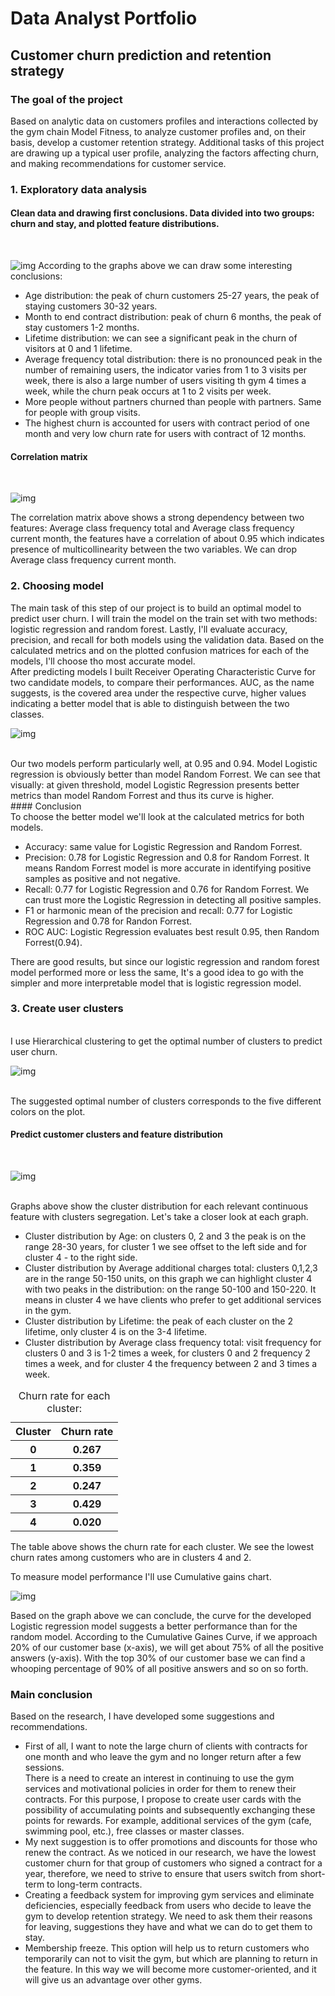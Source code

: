 # Data Analyst Portfolio

## Customer churn prediction and retention strategy

### The goal of the project

Based on analytic data on customers profiles and interactions collected by 
the gym chain Model Fitness, to analyze customer profiles and, 
on their basis, develop a customer retention strategy. Additional tasks of this project are drawing up a typical user profile, analyzing the factors affecting churn, and making recommendations for customer service.

### 1. Exploratory data analysis

#### Clean data and drawing first conclusions. Data divided into two groups: churn and stay, and plotted feature distributions.
<br/>

![img](graphs/churn_distribution.png)
According to the graphs above we can draw some interesting conclusions:

- Age distribution: the peak of churn customers 25-27 years, the peak of staying customers 30-32 years.<br/>
- Month to end contract distribution: peak of churn 6 months, the peak of stay customers 1-2 months.<br/>
- Lifetime distribution: we can see a significant peak in the churn of visitors at 0 and 1 lifetime.<br/>
- Average frequency total distribution: there is no pronounced peak in the number of remaining users, the indicator varies from 1 to 3 visits per week, there is also a large number of users visiting th gym 4 times a week, while the churn peak occurs at 1 to 2 visits per week.<br/>
- More people without partners churned than people with partners. Same for people with group visits.<br/>
- The highest churn is accounted for users with contract period of one month and very low churn rate for users with contract of 12 months.<br/>

#### Correlation matrix
<br/>

![img](graphs/gym_corr.png)
<br/>

The correlation matrix above shows a strong dependency between two features: Average class frequency total and Average class frequency current month, the features have a correlation of about 0.95 which indicates presence of multicollinearity between the two variables. We can drop Average class frequency current month.
<br/>
### 2. Choosing model<br/>

The main task of this step of our project is to build an optimal model 
to predict user churn. I will train the model on the train set with 
two methods: logistic regression and random forest. Lastly, I'll evaluate 
accuracy, precision, and recall for both models using the validation data. 
Based on the calculated metrics and on the plotted confusion matrices for 
each of the models, I'll choose tho most accurate model.
<br/>
After predicting models I built Receiver Operating Characteristic Curve for two candidate models, to compare their performances. AUC, as the name suggests, is the covered area under the respective curve, higher values indicating a better model that is able to distinguish between the two classes.
<br/>

![img](graphs/roc_curve.png)

<br/>
Our two models perform particularly well, at 0.95 and 0.94. Model Logistic regression is obviously better than model Random Forrest. We can see that visually: at given threshold, model Logistic Regression presents better metrics than model Random Forrest and thus its curve is higher.
<br/>
#### Conclusion
<br/>
To choose the better model we'll look at the calculated metrics for  both models.

- Accuracy: same value for Logistic Regression and Random Forrest.<br/>
- Precision: 0.78 for Logistic Regression and 0.8 for Random Forrest. It means Random Forrest model is more accurate in identifying positive samples as positive and not negative.<br/>
- Recall: 0.77 for Logistic Regression and 0.76 for Random Forrest. We can trust more the Logistic Regression in detecting all positive samples.<br/>
- F1 or harmonic mean of the precision and recall: 0.77 for Logistic Regression and 0.78 for Randon Forrest.<br/>
- ROC AUC: Logistic Regression evaluates best result 0.95, then Random Forrest(0.94).<br/>

There are good results, but since our logistic regression and random forest model performed more or less the same, It's a good idea to go with the simpler and more interpretable model that is logistic regression model.
<br/>
### 3. Create user clusters
<br/>
I use Hierarchical clustering to get the optimal number of clusters to 
predict user churn.
<br/>

![img](graphs/gym_clusters.png)

<br/>
The suggested optimal number of clusters corresponds to the five different 
colors on the plot.
<br/>

#### Predict customer clusters and feature distribution

<br/>

![img](graphs/distr_clusters.png)

<br/>
Graphs above show the cluster distribution for each relevant continuous feature with clusters segregation.
Let's take a closer look at each graph.

- Cluster distribution by Age: on clusters 0, 2 and 3 the peak is on the range 28-30 years, for cluster 1 we see offset to the left side and for cluster 4 - to the right side.<br/>
- Cluster distribution by Average additional charges total: clusters 0,1,2,3 are in the range 50-150 units, on this graph we can highlight cluster 4 with two peaks in the distribution: on the range 50-100 and 150-220. It means in cluster 4 we have clients who prefer to get additional services in the gym.<br/>
- Cluster distribution by Lifetime: the peak of each cluster on the 2 lifetime, only cluster 4 is on the 3-4 lifetime.<br/>
- Cluster distribution by Average class frequency total: visit frequency for clusters 0 and 3 is 1-2 times a week, for clusters 0 and 2 frequency 2 times a week, and for cluster 4 the frequency between 2 and 3 times a week.<br/>

<table>
    <caption>Churn rate for each cluster:</caption>
    <tr>
        <th>Cluster</th>
        <th>Churn rate</th>
    </tr>
    <tr>
        <th>0</th>
        <th>0.267</th>
    </tr>
    <tr>
        <th>1</th>
        <th>0.359</th>
    </tr>
    <tr>
        <th>2</th>
        <th>0.247</th>
    </tr>
    <tr>
        <th>3</th>
        <th>0.429</th>
    </tr>
    <tr>
        <th>4</th>
        <th>0.020</th>
    </tr>
</table>

The table above shows the churn rate for each cluster. We see the lowest 
churn rates among customers who are in clusters 4 and 2.


To measure model performance I'll use Cumulative gains chart.

![img](graphs/cum_gains_curve.png)

Based on the graph above we can conclude, the curve for the developed Logistic regression model suggests a better performance than for the random model. According to the Cumulative Gaines Curve, if we approach 20% of our customer base (x-axis), we will get about 75% of all the positive answers (y-axis). With the top 30% of our customer base we can find a whooping percentage of 90% of all positive answers and so on so forth.

### Main conclusion

Based on the research, I have developed some suggestions and recommendations.

- First of all, I want to note the large churn of clients with contracts 
for one month and who leave the gym and no longer return after a few sessions.  
There is a need to create an interest in continuing to use the gym services
and motivational policies in order for them to renew their contracts. For this purpose, I propose to create user cards with the possibility 
of accumulating points and subsequently exchanging these points for rewards. 
For example, additional services of the gym (cafe, swimming pool, etc.), 
free classes or master classes.<br/>
- My next suggestion is to offer promotions and discounts for those 
who renew the contract.  As we noticed in our research, we have the lowest 
customer churn for that group of customers who signed a contract for a year,
therefore, we need to strive to ensure that users switch from short-term 
to long-term contracts.<br/>
- Creating a feedback system for improving gym services and eliminate
deficiencies, especially feedback from users who decide to leave the gym to develop retention strategy. 
We need to ask them their reasons for leaving, suggestions they have and 
what we can do to get them to stay.<br/>
- Membership freeze. This option will help us to return customers 
who temporarily can not to visit the gym, but which are planning to return
in the feature. In this way we will become more customer-oriented, 
and it will give us an advantage over other gyms.


